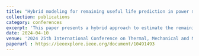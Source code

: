 ```yaml
---
title: "Hybrid modeling for remaining useful life prediction in power module prognosis"
collection: publications
category: conferences
excerpt: 'This paper presents a hybrid approach to estimate the remaining useful life of power electronic modules. It uses Paris law alongside an adaptive polynomial interpolation method to predict the evolution of the module s health indicator'
date: 2024-04-10
venue: '2024 25th International Conference on Thermal, Mechanical and Multi-Physics Simulation and Experiments in Microelectronics and Microsystems (EuroSimE)'
paperurl : https://ieeexplore.ieee.org/document/10491493
---
```

